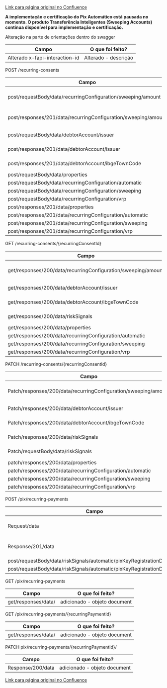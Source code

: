 [Link para página original no Confluence](https://openfinancebrasil.atlassian.net/wiki/spaces/OF/pages/239370549)

**A implementação e certificação do Pix Automático está pausada no momento. O produto Transferência Inteligentes (Sweeping Accounts) continua disponível para implementação e certificação.**

 Alteração na parte de orientações dentro do swagger

| **Campo** | **O que foi feito?** |
| --- | --- |
| Alterado x-fapi-interaction-id | Alterado - descrição |

 POST /recurring-consents

| **Campo** | **O que foi feito?** |
| --- | --- |
| post/requestBody/data/recurringConfiguration/sweeping/amount | Alterado -  nome do campo. |
| post/responses/201/data/recurringConfiguration/sweeping/amount | Alterado -  nome do campo. |
| post/requestBody/data/debtorAccount/issuer | Alterado - Mandatoriedade |
| post/responses/201/data/debtorAccount/issuer | Alterado - Mandatoriedade |
| post/responses/201/data/debtorAccount/ibgeTownCode | Alterado - Mandatoriedade |
| post/requestBody/data/properties | Mandatoriedade |
| post/requestBody/data/recurringConfiguration/automatic | Mandatoriedade |
| post/requestBody/data/recurringConfiguration/sweeping | Mandatoriedade |
| post/requestBody/data/recurringConfiguration/vrp | Mandatoriedade |
| post/responses/201/data/properties | Mandatoriedade |
| post/responses/201/data/recurringConfiguration/automatic | Mandatoriedade |
| post/responses/201/data/recurringConfiguration/sweeping | Mandatoriedade |
| post/responses/201/data/recurringConfiguration/vrp | Mandatoriedade |

 GET /recurring-consents/{recurringConsentId}

| **Campo** | **O que foi feito?** |
| --- | --- |
| get/responses/200/data/recurringConfiguration/sweeping/amount | Alterado -  nome do campo. |
| get/responses/200/data/debtorAccount/issuer | Alterado - Mandatoriedade |
| get/responses/200/data/debtorAccount/ibgeTownCode | Alterado - Mandatoriedade |
| get/responses/200/data/riskSignals | Alterado - Restrição |
| get/responses/200/data/properties | Mandatoriedade |
| get/responses/200/data/recurringConfiguration/automatic | Mandatoriedade |
| get/responses/200/data/recurringConfiguration/sweeping | Mandatoriedade |
| get/responses/200/data/recurringConfiguration/vrp | Mandatoriedade |

 PATCH /recurring-consents/{recurringConsentId}

| **Campo** | **O que foi feito?** |
| --- | --- |
| Patch/responses/200/data/recurringConfiguration/sweeping/amount | Alterado -  nome do campo. |
| Patch/responses/200/data/debtorAccount/issuer | Alterado - Mandatoriedade |
| Patch/responses/200/data/debtorAccount/ibgeTownCode | Alterado - Mandatoriedade |
| Patch/responses/200/data/riskSignals | Alterado - Restrição |
| Patch/requestBody/data/riskSignals | Alterado - Restrição |
| patch/responses/200/data/properties | Mandatoriedade |
| patch/responses/200/data/recurringConfiguration/automatic | Mandatoriedade |
| patch/responses/200/data/recurringConfiguration/sweeping | Mandatoriedade |
| patch/responses/200/data/recurringConfiguration/vrp | Mandatoriedade |

 POST /pix/recurring-payments

| **Campo** | **O que foi feito?** |
| --- | --- |
| Request/data | adicionado - objeto document |
| Response/201/data | adicionado - objeto document |
| post/requestBody/data/riskSignals/automatic/pixKeyRegistrationDateTime | description |
| post/requestBody/data/riskSignals/automatic/pixKeyRegistrationDateTime | Mandatoriedade |

 GET /pix/recurring-payments

| **Campo** | **O que foi feito?** |
| --- | --- |
| get/responses/data/ | adicionado - objeto document |

 GET /pix/recurring-payments/{recurringPaymentId}

| **Campo** | **O que foi feito?** |
| --- | --- |
| get/responses/data/ | adicionado - objeto document |

 PATCH pix/recurring-payments/{recurringPaymentId}/

| **Campo** | **O que foi feito?** |
| --- | --- |
| Response/200/data | adicionado - objeto document |

[Link para página original no Confluence](https://openfinancebrasil.atlassian.net/wiki/spaces/OF/pages/239370549)